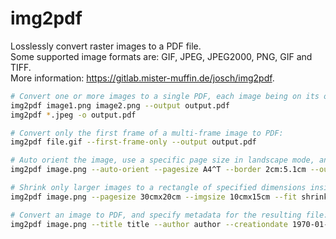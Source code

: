 # img2pdf

Losslessly convert raster images to a PDF file.  
Some supported image formats are: GIF, JPEG, JPEG2000, PNG, GIF and TIFF.  
More information: <https://gitlab.mister-muffin.de/josch/img2pdf>.  
```bash
# Convert one or more images to a single PDF, each image being on its own page:
img2pdf image1.png image2.png --output output.pdf
img2pdf *.jpeg -o output.pdf

# Convert only the first frame of a multi-frame image to PDF:
img2pdf file.gif --first-frame-only --output output.pdf

# Auto orient the image, use a specific page size in landscape mode, and set a border of specific sizes horizontally and vertically:
img2pdf image.png --auto-orient --pagesize A4^T --border 2cm:5.1cm --output output.pdf

# Shrink only larger images to a rectangle of specified dimensions inside a page with a specific size:
img2pdf image.png --pagesize 30cmx20cm --imgsize 10cmx15cm --fit shrink --output output.pdf

# Convert an image to PDF, and specify metadata for the resulting file:
img2pdf image.png --title title --author author --creationdate 1970-01-31 --keywords keyword1 keyword2 --subject subject --output output.pdf
```
